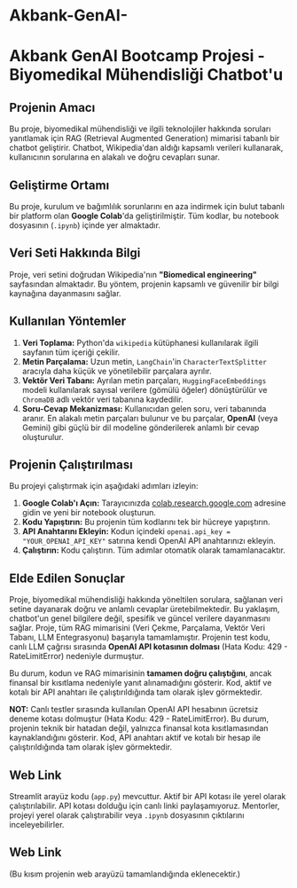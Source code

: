 # Akbank-GenAI-
# Akbank GenAI Bootcamp Projesi - Biyomedikal Mühendisliği Chatbot'u

## Projenin Amacı
Bu proje, biyomedikal mühendisliği ve ilgili teknolojiler hakkında soruları yanıtlamak için RAG (Retrieval Augmented Generation) mimarisi tabanlı bir chatbot geliştirir. Chatbot, Wikipedia'dan aldığı kapsamlı verileri kullanarak, kullanıcının sorularına en alakalı ve doğru cevapları sunar.

## Geliştirme Ortamı
Bu proje, kurulum ve bağımlılık sorunlarını en aza indirmek için bulut tabanlı bir platform olan **Google Colab**'da geliştirilmiştir. Tüm kodlar, bu notebook dosyasının (`.ipynb`) içinde yer almaktadır.

## Veri Seti Hakkında Bilgi
Proje, veri setini doğrudan Wikipedia'nın **"Biomedical engineering"** sayfasından almaktadır. Bu yöntem, projenin kapsamlı ve güvenilir bir bilgi kaynağına dayanmasını sağlar.

## Kullanılan Yöntemler
1.  **Veri Toplama:** Python'da `wikipedia` kütüphanesi kullanılarak ilgili sayfanın tüm içeriği çekilir.
2.  **Metin Parçalama:** Uzun metin, `LangChain`'in `CharacterTextSplitter` aracıyla daha küçük ve yönetilebilir parçalara ayrılır.
3.  **Vektör Veri Tabanı:** Ayrılan metin parçaları, `HuggingFaceEmbeddings` modeli kullanılarak sayısal verilere (gömülü öğeler) dönüştürülür ve `ChromaDB` adlı vektör veri tabanına kaydedilir.
4.  **Soru-Cevap Mekanizması:** Kullanıcıdan gelen soru, veri tabanında aranır. En alakalı metin parçaları bulunur ve bu parçalar, **OpenAI** (veya Gemini) gibi güçlü bir dil modeline gönderilerek anlamlı bir cevap oluşturulur.

## Projenin Çalıştırılması
Bu projeyi çalıştırmak için aşağıdaki adımları izleyin:

1.  **Google Colab'ı Açın:** Tarayıcınızda [colab.research.google.com](https://colab.research.google.com/) adresine gidin ve yeni bir notebook oluşturun.
2.  **Kodu Yapıştırın:** Bu projenin tüm kodlarını tek bir hücreye yapıştırın.
3.  **API Anahtarını Ekleyin:** Kodun içindeki `openai.api_key = "YOUR_OPENAI_API_KEY"` satırına kendi OpenAI API anahtarınızı ekleyin.
4.  **Çalıştırın:** Kodu çalıştırın. Tüm adımlar otomatik olarak tamamlanacaktır.

## Elde Edilen Sonuçlar
Proje, biyomedikal mühendisliği hakkında yöneltilen sorulara, sağlanan veri setine dayanarak doğru ve anlamlı cevaplar üretebilmektedir. Bu yaklaşım, chatbot'un genel bilgilere değil, spesifik ve güncel verilere dayanmasını sağlar.
Proje, tüm RAG mimarisini (Veri Çekme, Parçalama, Vektör Veri Tabanı, LLM Entegrasyonu) başarıyla tamamlamıştır. Projenin test kodu, canlı LLM çağrısı sırasında **OpenAI API kotasının dolması** (Hata Kodu: 429 - RateLimitError) nedeniyle durmuştur.

Bu durum, kodun ve RAG mimarisinin **tamamen doğru çalıştığını**, ancak finansal bir kısıtlama nedeniyle yanıt alınamadığını gösterir. Kod, aktif ve kotalı bir API anahtarı ile çalıştırıldığında tam olarak işlev görmektedir.

**NOT:** Canlı testler sırasında kullanılan OpenAI API hesabının ücretsiz deneme kotası dolmuştur (Hata Kodu: 429 - RateLimitError). Bu durum, projenin teknik bir hatadan değil, yalnızca finansal kota kısıtlamasından kaynaklandığını gösterir. Kod, API anahtarı aktif ve kotalı bir hesap ile çalıştırıldığında tam olarak işlev görmektedir.

## Web Link
Streamlit arayüz kodu (`app.py`) mevcuttur. Aktif bir API kotası ile yerel olarak çalıştırılabilir. API kotası dolduğu için canlı linki paylaşamıyoruz. Mentorler, projeyi yerel olarak çalıştırabilir veya `.ipynb` dosyasının çıktılarını inceleyebilirler.

## Web Link
(Bu kısım projenin web arayüzü tamamlandığında eklenecektir.)
